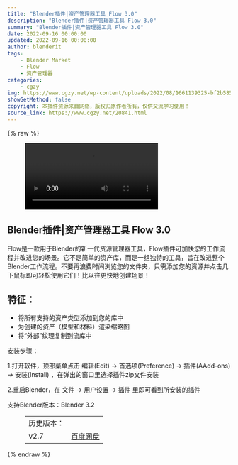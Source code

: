 ```yaml
---
title: "Blender插件|资产管理器工具 Flow 3.0"
description: "Blender插件|资产管理器工具 Flow 3.0"
summary: "Blender插件|资产管理器工具 Flow 3.0"
date: 2022-09-16 00:00:00
updated: 2022-09-16 00:00:00
author: blenderit
tags: 
    - Blender Market
    - Flow
    - 资产管理器
categories:
    - cgzy
img: https://www.cgzy.net/wp-content/uploads/2022/08/1661139325-bf2b585aaeb7a04.jpg
showGetMethod: false
copyright: 本插件资源来自网络，版权归原作者所有，仅供交流学习使用！
source_link: https://www.cgzy.net/20841.html
---
```


{% raw %}
<figure class="wp-block-video aligncenter"><video controls src="https://cloud.video.taobao.com/play/u/717183932/p/1/e/6/t/1/374585967500.mp4"></video></figure><div class="wp-block-pandastudio-title"><div class="title_style_01"><h2 id="h2-0">Blender插件|资产管理器工具 Flow 3.0 </h2></div></div><p class="is-style-text-indent-2em">Flow是一款用于Blender的新一代资源管理器工具，Flow插件可加快您的工作流程并改进您的场景。它不是简单的资产库，而是一组独特的工具，旨在改进整个Blender工作流程。不要再浪费时间浏览您的文件夹，只需添加您的资源并点击几下鼠标即可轻松使用它们！比以往更快地创建场景！</p><div class="wp-block-pandastudio-title"><div class="title_style_01"><h2 id="h2-1">特征：</h2></div></div><ul><li>将所有支持的资产类型添加到您的库中</li><li>为创建的资产（模型和材料）渲染缩略图</li><li>将“外部”纹理复制到流库中</li></ul><div class="wp-block-pandastudio-title"><div class="title_style_01"><p>安装步骤：</p></div></div><p>1.打开软件，顶部菜单点击 编辑(Edit) → 首选项(Preference) → 插件(AAdd-ons) → 安装(Install) ，在弹出的窗口里选择插件zip文件安装</p><p>2.重启Blender，在 文件 → 用户设置 → 插件 里即可看到所安装的插件</p><div class="wp-block-pandastudio-tips"><div class="tip success "><p>支持Blender版本：Blender 3.2</p>
</div></div><figure class="wp-block-table"><table><tbody><tr><td>历史版本：</td><td></td></tr><tr><td>v2.7 </td><td><a href="https://www.cgzy.net/go?_=78f6c65a37aHR0cHM6Ly9wYW4uYmFpZHUuY29tL3MvMWx1eTZrNG5HeEU1T2l5elJsQlF2Qmc%2FcHdkPXRyOTI%3D" data-type="URL" data-id="https://www.cgzy.net/go?_=78f6c65a37aHR0cHM6Ly9wYW4uYmFpZHUuY29tL3MvMWx1eTZrNG5HeEU1T2l5elJsQlF2Qmc%2FcHdkPXRyOTI%3D" target="_blank" rel="noreferrer noopener">百度网盘</a></td></tr></tbody></table></figure>
<div style="display: none">cgzy</div>
{% endraw %}